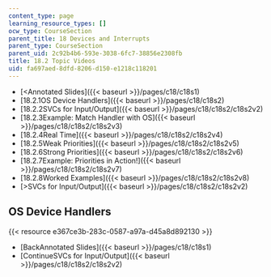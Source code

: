 ```yaml
---
content_type: page
learning_resource_types: []
ocw_type: CourseSection
parent_title: 18 Devices and Interrupts
parent_type: CourseSection
parent_uid: 2c92b4b6-593e-3038-6fc7-38856e2308fb
title: 18.2 Topic Videos
uid: fa697aed-8dfd-8206-d150-e1218c118201
---
```


*   [\<Annotated Slides]({{< baseurl >}}/pages/c18/c18s1)
*   [18.2.1OS Device Handlers]({{< baseurl >}}/pages/c18/c18s2)
*   [18.2.2SVCs for Input/Output]({{< baseurl >}}/pages/c18/c18s2/c18s2v2)
*   [18.2.3Example: Match Handler with OS]({{< baseurl >}}/pages/c18/c18s2/c18s2v3)
*   [18.2.4Real Time]({{< baseurl >}}/pages/c18/c18s2/c18s2v4)
*   [18.2.5Weak Priorities]({{< baseurl >}}/pages/c18/c18s2/c18s2v5)
*   [18.2.6Strong Priorities]({{< baseurl >}}/pages/c18/c18s2/c18s2v6)
*   [18.2.7Example: Priorities in Action!]({{< baseurl >}}/pages/c18/c18s2/c18s2v7)
*   [18.2.8Worked Examples]({{< baseurl >}}/pages/c18/c18s2/c18s2v8)
*   [\>SVCs for Input/Output]({{< baseurl >}}/pages/c18/c18s2/c18s2v2)

OS Device Handlers
------------------

{{< resource e367ce3b-283c-0587-a97a-d45a8d892130 >}}

*   [BackAnnotated Slides]({{< baseurl >}}/pages/c18/c18s1)
*   [ContinueSVCs for Input/Output]({{< baseurl >}}/pages/c18/c18s2/c18s2v2)